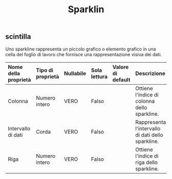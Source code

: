 ﻿---
title: Sparklin
second_title: Aspose.Cells Cloud Documen
type: docs
url: /it/specification/model/sparkline/
description: "Aspose.Cells Specifica del modello cloud: Sparkline. Gestisci facilmente Excel e altri fogli di calcolo con funzionalità come apertura, generazione, modifica, divisione, unione, confronto e conversione"
kwords: Excel, Office, Foglio di calcolo, Cloud REST API, Sparkline
weight: 50
---
## **scintilla**

 Uno sparkline rappresenta un piccolo grafico o elemento grafico in una cella del foglio di lavoro che fornisce una rappresentazione visiva dei dati.

| Nome della proprietà| Tipo di proprietà| Nullabile| Sola lettura| Valore di default| Descrizione|
|:- |:- |:- |:- |:- |:- |
| Colonna| Numero intero| VERO| Falso|| Ottiene l'indice di colonna dello sparkline.|
| Intervallo di dati| Corda| VERO| Falso|| Rappresenta l'intervallo di dati dello sparkline.|
| Riga| Numero intero| VERO| Falso|| Ottiene l'indice di riga dello sparkline.|

